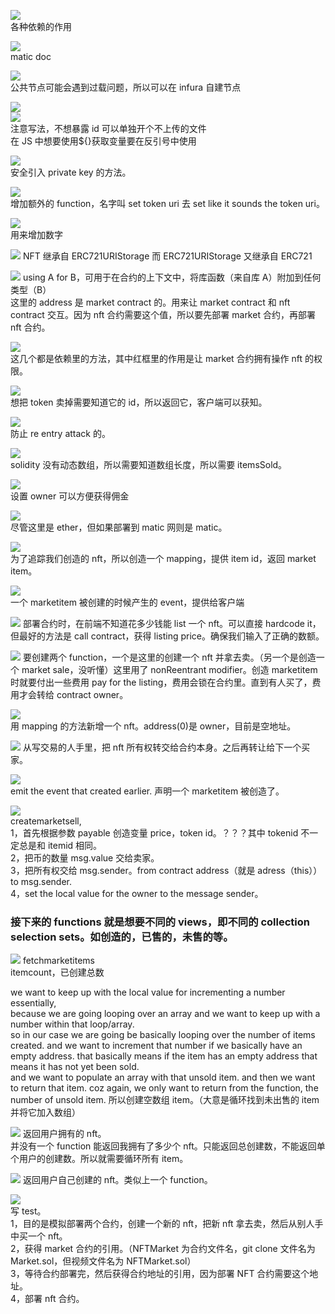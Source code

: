 ![](./img/2022-02-07-09-17-02.png)  
各种依赖的作用

![](./img/2022-02-07-09-50-23.png)  
matic doc

![](./img/2022-02-07-09-53-31.png)  
公共节点可能会遇到过载问题，所以可以在 infura 自建节点

![](./img/2022-02-07-09-58-54.png)  
![](./img/2022-02-15-10-32-19.png)  
注意写法，不想暴露 id 可以单独开个不上传的文件  
在 JS 中想要使用${}获取变量要在反引号中使用

![](./img/2022-02-07-10-00-32.png)  
安全引入 private key 的方法。

![](./img/2022-02-07-10-06-36.png)  
增加额外的 function，名字叫 set token uri 去 set like it sounds the token uri。

![](./img/2022-02-07-10-09-21.png)  
用来增加数字

![](./img/2022-02-07-10-12-35.png)
NFT 继承自 ERC721URIStorage 而 ERC721URIStorage 又继承自 ERC721

![](./img/2022-02-07-10-37-00.png)
using A for B，可用于在合约的上下文中，将库函数（来自库 A）附加到任何类型（B）  
这里的 address 是 market contract 的。用来让 market contract 和 nft contract 交互。因为 nft 合约需要这个值，所以要先部署 market 合约，再部署 nft 合约。

![](./img/2022-02-07-10-43-44.png)  
这几个都是依赖里的方法，其中红框里的作用是让 market 合约拥有操作 nft 的权限。

![](./img/2022-02-07-10-46-12.png)  
想把 token 卖掉需要知道它的 id，所以返回它，客户端可以获知。

![](./img/2022-02-07-10-50-05.png)  
防止 re entry attack 的。

![](./img/2022-02-07-10-56-00.png)  
solidity 没有动态数组，所以需要知道数组长度，所以需要 itemsSold。

![](./img/2022-02-07-11-01-19.png)  
设置 owner 可以方便获得佣金

![](./img/2022-02-07-11-03-27.png)  
尽管这里是 ether，但如果部署到 matic 网则是 matic。

![](./img/2022-02-08-16-37-57.png)  
为了追踪我们创造的 nft，所以创造一个 mapping，提供 item id，返回 market item。

![](./img/2022-02-07-11-18-39.png)  
一个 marketitem 被创建的时候产生的 event，提供给客户端

![](./img/2022-02-08-16-47-57.png)
部署合约时，在前端不知道花多少钱能 list 一个 nft。可以直接 hardcode it，但最好的方法是 call contract，获得 listing price。确保我们输入了正确的数额。

![](./img/2022-02-08-17-03-36.png)
要创建两个 function，一个是这里的创建一个 nft 并拿去卖。（另一个是创造一个 market sale，没听懂）这里用了 nonReentrant modifier。创造 marketitem 时就要付出一些费用 pay for the listing，费用会锁在合约里。直到有人买了，费用才会转给 contract owner。

![](./img/2022-02-08-17-05-38.png)  
用 mapping 的方法新增一个 nft。address(0)是 owner，目前是空地址。

![](./img/2022-02-08-17-45-39.png)
从写交易的人手里，把 nft 所有权转交给合约本身。之后再转让给下一个买家。

![](./img/2022-02-08-17-48-30.png)  
emit the event that created earlier. 声明一个 marketitem 被创造了。

![](./img/2022-02-08-18-15-28.png)  
createmarketsell,  
1，首先根据参数 payable 创造变量 price，token id。？？？其中 tokenid 不一定总是和 itemid 相同。  
2，把币的数量 msg.value 交给卖家。  
3，把所有权交给 msg.sender。from contract address（就是 adress（this））to msg.sender.  
4，set the local value for the owner to the message sender。

### 接下来的 functions 就是想要不同的 views，即不同的 collection selection sets。如创造的，已售的，未售的等。

![](./img/2022-02-08-20-23-36.png)
fetchmarketitems  
itemcount，已创建总数

we want to keep up with the local value for incrementing a number essentially,  
because we are going looping over an array and we want to keep up with a number within that loop/array.  
so in our case we are going be basically looping over the number of items created. and we want to increment that number if we basically have an empty address. that basically means if the item has an empty address that means it has not yet been sold.  
and we want to populate an array with that unsold item. and then we want to return that item. coz again, we only want to return from the function, the number of unsold item. 所以创建空数组 item。（大意是循环找到未出售的 item 并将它加入数组）

![](./img/2022-02-09-09-16-49.png)
返回用户拥有的 nft。  
并没有一个 function 能返回我拥有了多少个 nft。只能返回总创建数，不能返回单个用户的创建数。所以就需要循环所有 item。

![](./img/2022-02-09-09-29-17.png)
返回用户自己创建的 nft。类似上一个 function。

![](./img/2022-02-09-09-46-45.png)  
写 test。  
1，目的是模拟部署两个合约，创建一个新的 nft，把新 nft 拿去卖，然后从别人手中买一个 nft。  
2，获得 market 合约的引用。（NFTMarket 为合约文件名，git clone 文件名为 Market.sol，但视频文件名为 NFTMarket.sol）  
3，等待合约部署完，然后获得合约地址的引用，因为部署 NFT 合约需要这个地址。  
4，部署 nft 合约。
